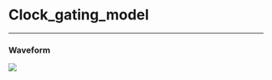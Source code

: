 # Clock_gating_model


---
### Waveform
![](https://github.com/genie-earth/Verilog_HDL/1_clock_gating_model/blob/main/waveform.jpg)

